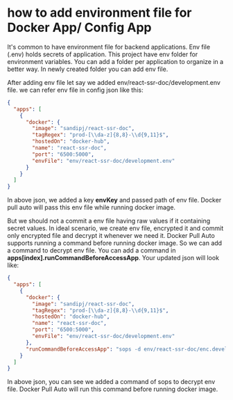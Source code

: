 # how to add environment file for Docker App/ Config App

It's common to have environment file for backend applications. Env file (.env) holds secrets of application. This project have env folder for environment variables. You can add a folder per application to organize in a better way. In newly created folder you can add env file.

After adding env file let say we added env/react-ssr-doc/development.env file. we can refer env file in config json like this:

```json
{
  "apps": [
    {
      "docker": {
        "image": "sandipj/react-ssr-doc",
        "tagRegex": "prod-[\\da-z]{8,8}-\\d{9,11}$",
        "hostedOn": "docker-hub",
        "name": "react-ssr-doc",
        "port": "6500:5000",
        "envFile": "env/react-ssr-doc/development.env"
      }
    }
  ]
}
```

In above json, we added a key **envKey** and passed path of env file. Docker pull auto will pass this env file while running docker image.

But we should not a commit a env file having raw values if it containing secret values. In ideal scenario, we create env file, encrypted it and commit only encrypted file and decrypt it whenever we need it. Docker Pull Auto supports running a command before running docker image. So we can add a command to decrypt env file. You can add a command in **apps[index].runCommandBeforeAccessApp**. Your updated json will look like:

```json
{
  "apps": [
    {
      "docker": {
        "image": "sandipj/react-ssr-doc",
        "tagRegex": "prod-[\\da-z]{8,8}-\\d{9,11}$",
        "hostedOn": "docker-hub",
        "name": "react-ssr-doc",
        "port": "6500:5000",
        "envFile": "env/react-ssr-doc/development.env"
      },
      "runCommandBeforeAccessApp": "sops -d env/react-ssr-doc/enc.development.env > env/react-ssr-doc/development.env"
    }
  ]
}
```

In above json, you can see we added a command of sops to decrypt env file. Docker Pull Auto will run this command before running docker image.

